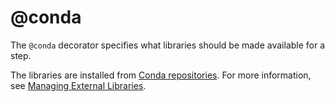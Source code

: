 # @conda

The `@conda` decorator specifies what libraries should be made available for a step.

The libraries are installed from [Conda repositories](https://anaconda.org/). For more information, see [Managing External Libraries](/scaling/dependencies).

<!-- WARNING: THIS FILE WAS AUTOGENERATED! DO NOT EDIT! Instead, edit the notebook w/the location & name as this file. -->


<DocSection type="decorator" name="conda" module="metaflow" show_import="True" heading_level="3" link="https://github.com/Netflix/metaflow/tree/master/metaflow/plugins/conda/conda_step_decorator.py#L38">
<SigArgSection>
<SigArg name="..." />
</SigArgSection>
<Description summary="Specifies the Conda environment for the step." extended_summary="Information in this decorator will augment any\nattributes set in the `@conda_base` flow-level decorator. Hence\nyou can use `@conda_base` to set common libraries required by all\nsteps and use `@conda` to specify step-specific additions." />
<ParamSection name="Parameters">
	<Parameter name="libraries" type="Dict" desc="Libraries to use for this step. The key is the name of the package\nand the value is the version to use (Default: {})." />
	<Parameter name="python" type="string" desc="Version of Python to use, e.g. '3.7.4'\n(Default: None, i.e. the current Python version)." />
	<Parameter name="disabled" type="bool" desc="If set to True, disables Conda (Default: False)." />
</ParamSection>
</DocSection>

